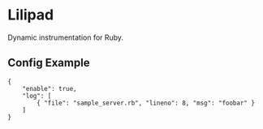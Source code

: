 # Lilipad

Dynamic instrumentation for Ruby.

## Config Example

```
{
    "enable": true,
    "log": [
        { "file": "sample_server.rb", "lineno": 8, "msg": "foobar" }
    ]
}
```

